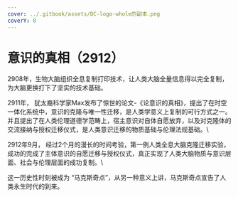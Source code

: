 ```yaml
---
cover: ../.gitbook/assets/DC-logo-whole的副本.png
coverY: 0
---
```


# 意识的真相（2912）

2908年，生物大脑组织全息复制打印技术，让人类大脑全量信息得以完全复制，为大脑更换打下了坚实的技术基础。



2911年， 犹太裔科学家Max发布了惊世的论文-《论意识的真相》，提出了在时空一体化系统中，意识的克隆与唯一性迁移，是人类学意义上复制的可行方式之一。并且提出了在人类伦理道德学范畴上，宿主意识对自体自愿放弃，以及对克隆体的交流接纳与授权迁移仪式，是人类意识迁移的物质基础与伦理法规基础。\


2912年9月， 经过2个月的漫长的时间考验，第一例人类全息大脑克隆迁移实验，成功的完成了主体意识的自愿迁移与授权仪式，真正实现了人类大脑物质与意识层面、社会与伦理层面的成功复制。\


这一历史性时刻被成为 “马克斯奇点”，从另一种意义上讲，马克斯奇点宣告了人类永生时代的到来。
